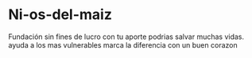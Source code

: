 # Ni-os-del-maiz
Fundación sin fines de lucro
con tu aporte podrias salvar muchas vidas.
ayuda a los mas vulnerables
marca la diferencia con un buen corazon
